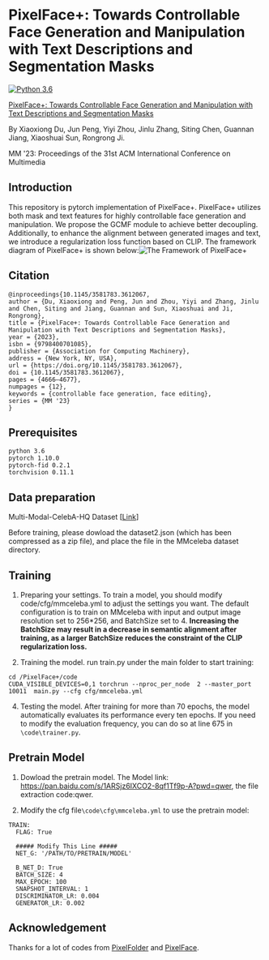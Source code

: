 # PixelFace+: Towards Controllable Face Generation and Manipulation with Text Descriptions and Segmentation Masks
[![Python 3.6](https://img.shields.io/badge/Python-3.6-blue.svg)](https://www.python.org/downloads/release/python-360/)

[PixelFace+: Towards Controllable Face Generation and Manipulation with Text Descriptions and Segmentation Masks](https://dl.acm.org/doi/10.1145/3581783.3612067) 

By Xiaoxiong Du, Jun Peng, Yiyi Zhou, Jinlu Zhang, Siting Chen, Guannan Jiang, Xiaoshuai Sun, Rongrong Ji.

MM '23: Proceedings of the 31st ACM International Conference on Multimedia

## Introduction
This repository is pytorch implementation of PixelFace+. PixelFace+ utilizes both mask and text features for highly controllable face generation and manipulation. We propose the GCMF module to achieve better decoupling. Additionally, to enhance the alignment between generated images and text, we introduce a regularization loss function based on CLIP. The framework diagram of PixelFace+ is shown below:![The Framework of PixelFace+](https://github.com/qazwsx671713/PixelFace-Plus/blob/main/framwork.png)

## Citation
```
@inproceedings{10.1145/3581783.3612067,
author = {Du, Xiaoxiong and Peng, Jun and Zhou, Yiyi and Zhang, Jinlu and Chen, Siting and Jiang, Guannan and Sun, Xiaoshuai and Ji, Rongrong},
title = {PixelFace+: Towards Controllable Face Generation and Manipulation with Text Descriptions and Segmentation Masks},
year = {2023},
isbn = {9798400701085},
publisher = {Association for Computing Machinery},
address = {New York, NY, USA},
url = {https://doi.org/10.1145/3581783.3612067},
doi = {10.1145/3581783.3612067},
pages = {4666–4677},
numpages = {12},
keywords = {controllable face generation, face editing},
series = {MM '23}
}
```

## Prerequisites
```
python 3.6
pytorch 1.10.0
pytorch-fid 0.2.1
torchvision 0.11.1
```

## Data preparation
Multi-Modal-CelebA-HQ Dataset [[Link](https://github.com/IIGROUP/MM-CelebA-HQ-Dataset)]

Before training, please dowload the dataset2.json (which has been compressed as a zip file), and place the file in the MMceleba dataset directory.
## Training
1. Preparing your settings. To train a model, you should modify code/cfg/mmceleba.yml to adjust the settings you want. The default configuration is to train on MMceleba with input and output image resolution set to 256*256, and BatchSize set to 4. **Increasing the BatchSize may result in a decrease in semantic alignment after training, as a larger BatchSize reduces the constraint of the CLIP regularization loss.**

2. Training the model. run  train.py under the main folder to start training:
```
cd /PixelFace+/code
CUDA_VISIBLE_DEVICES=0,1 torchrun --nproc_per_node  2 --master_port 10011  main.py --cfg cfg/mmceleba.yml
```
4. Testing the model. After training for more than 70 epochs, the model automatically evaluates its performance every ten epochs. If you need to modify the evaluation frequency, you can do so at line 675 in `\code\trainer.py`.

## Pretrain Model
1. Dowload the pretrain model.
The Model link: https://pan.baidu.com/s/1ARSjz6IXCO2-8qf1Tf9p-A?pwd=qwer, the file extraction code:qwer.

2. Modify the cfg file`\code\cfg\mmceleba.yml` to use the pretrain model:
```
TRAIN:
  FLAG: True

  ##### Modify This Line #####
  NET_G: '/PATH/TO/PRETRAIN/MODEL'

  B_NET_D: True
  BATCH_SIZE: 4  
  MAX_EPOCH: 100
  SNAPSHOT_INTERVAL: 1  
  DISCRIMINATOR_LR: 0.004
  GENERATOR_LR: 0.002
```
## Acknowledgement
Thanks for a lot of codes from [PixelFolder](https://github.com/BlingHe/PixelFolder) and [PixelFace](https://github.com/pengjunn/PixelFace).
